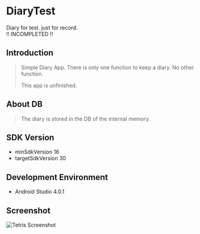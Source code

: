 # DiaryTest
Diary for test. just for record.\
!! INCOMPLETED !!

## Introduction
> Simple Diary App. There is only one function to keep a diary. No other function.
> 
> This app is unfinished.

## About DB
> The diary is stored in the DB of the internal memory.

## SDK Version
+ minSdkVersion 16
+ targetSdkVersion 30

## Development Environment
+ Android Studio 4.0.1

## Screenshot
<img src="/IMG//MyTestDiary/Diary Screenshot.png" title="tetris" alt="Tetris Screenshot"></img>
